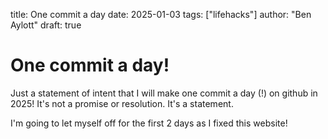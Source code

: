 title: One commit a day
date: 2025-01-03
tags: ["lifehacks"]
author: "Ben Aylott"
draft: true

# One commit a day!

Just a statement of intent that I will make one commit a day (!) on github in 2025! It's not a promise or resolution. It's a statement.

I'm going to let myself off for the first 2 days as I fixed this website!